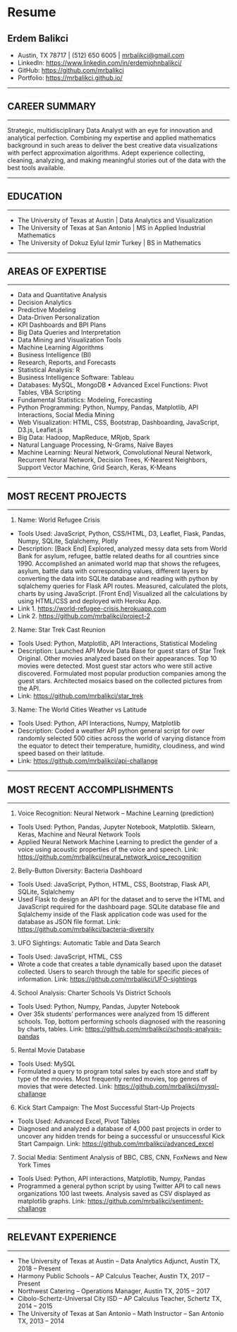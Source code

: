 # Resume 
## Erdem Balikci 

* Austin, TX 78717 | (512) 650 6005 | mrbalikci@gmail.com
* LinkedIn: https://www.linkedin.com/in/erdemjohnbalikci/
* GitHub: https://github.com/mrbalikci
* Portfolio: https://mrbalikci.github.io/
________________________________________
## CAREER SUMMARY
________________________________________
Strategic, multidisciplinary Data Analyst with an eye for innovation and analytical perfection. Combining my expertise and applied mathematics background in such areas to deliver the best creative data visualizations with perfect approximation algorithms. Adept experience collecting, cleaning, analyzing, and making meaningful stories out of the data with the best tools available.
________________________________________
## EDUCATION
________________________________________
* The University of Texas at Austin | Data Analytics and Visualization
* The University of Texas at San Antonio | MS in Applied Industrial Mathematics
* The University of Dokuz Eylul Izmir Turkey | BS in Mathematics
________________________________________
## AREAS OF EXPERTISE
________________________________________
* Data and Quantitative Analysis
* Decision Analytics
* Predictive Modeling
* Data-Driven Personalization
* KPI Dashboards and BPI Plans
* Big Data Queries and Interpretation
* Data Mining and Visualization Tools
* Machine Learning Algorithms
* Business Intelligence (BI)
* Research, Reports, and Forecasts
* Statistical Analysis: R
* Business Intelligence Software: Tableau
* Databases: MySQL, MongoDB	•	Advanced Excel Functions: Pivot Tables, VBA Scripting
* Fundamental Statistics: Modeling, Forecasting
* Python Programming: Python, Numpy, Pandas, Matplotlib, API Interactions, Social Media Mining
* Web Visualization: HTML, CSS, Bootstrap, Dashboarding, JavaScript, D3.js, Leaflet.js
* Big Data: Hadoop, MapReduce, MRjob, Spark
* Natural Language Processing, N-Grams, Naïve Bayes
* Machine Learning: Neural Network, Convolutional Neural Network, Recurrent Neural Network, Decision Trees, K-Nearest Neighbors, Support Vector Machine, Grid Search, Keras, K-Means
________________________________________
## MOST RECENT PROJECTS
________________________________________
1. Name: World Refugee Crisis
* Tools Used: JavaScript, Python, CSS/HTML, D3, Leaflet, Flask, Pandas, Numpy, SQLite, Sqlalchemy, Plotly
* Description: [Back End] Explored, analyzed messy data sets from World Bank for asylum, refugee, battle related deaths for all countries since 1990. Accomplished an animated world map that shows the refugees, asylum, battle data with corresponding values, different layers by converting the data into SQLite database and reading with python by sqlalchemy queries for Flask API routes. Measured, calculated the plots, charts by using JavaScript. [Front End] Visualized all the calculations by using HTML/CSS and deployed with Heroku App. 
* Link 1. https://world-refugee-crisis.herokuapp.com 
* Link 2. https://github.com/mrbalikci/project-2

2. Name: Star Trek Cast Reunion
* Tools Used: Python, Matplotlib, API Interactions, Statistical Modeling
* Description: Launched API Movie Data Base for guest stars of Star Trek Original. Other movies analyzed based on their appearances. Top 10 movies were detected. Most guest star actors who were still active discovered. Formulated most popular production companies among the guest stars. Architected mosaics based on the collected pictures from the API. 
* Link: https://github.com/mrbalikci/star_trek


3. Name: The World Cities Weather vs Latitude
* Tools Used: Python, API Interactions, Numpy, Matplotlib
* Description: Coded a weather API python general script for over randomly selected 500 cities across the world of varying distance from the equator to detect their temperature, humidity, cloudiness, and wind speed based on their latitude. 
* Link: https://github.com/mrbalikci/api-challange
________________________________________
## MOST RECENT ACCOMPLISHMENTS
________________________________________
1.	Voice Recognition: Neural Network – Machine Learning (prediction)
*	Tools Used: Python, Pandas, Jupyter Notebook, Matplotlib. Sklearn, Keras, Machine and Neural Network Tools
*	Applied Neural Network Machine Learning to predict the gender of a voice using acoustic properties of the voice and speech. Link: https://github.com/mrbalikci/neural_network_voice_recognition
2.	Belly-Button Diversity: Bacteria Dashboard
*	Tools Used: JavaScript, Python, HTML, CSS, Bootstrap, Flask API, SQLite, Sqlalchemy
*	Used Flask to design an API for the dataset and to serve the HTML and JavaScript required for the dashboard page. SQLite database file and Sqlalchemy inside of the Flask application code was used for the database as JSON file format. Link: https://github.com/mrbalikci/bacteria-diversity

3.	UFO Sightings: Automatic Table and Data Search 
*	Tools Used: JavaScript, HTML, CSS
*	Wrote a code that creates a table dynamically based upon the dataset collected. Users to search through the table for specific pieces of information. Link: https://github.com/mrbalikci/UFO-sightings

4.	School Analysis: Charter Schools Vs District Schools
*	Tools Used: Python, Numpy, Pandas, Jupyter Notebook
*	Over 35k students’ performances were analyzed from 15 different schools. Top, bottom performing schools diagnosed with the reasoning by charts, tables. Link: https://github.com/mrbalikci/schools-analysis-pandas

5.	Rental Movie Database
*	Tools Used: MySQL 
*	Formulated a query to program total sales by each store and staff by type of the movies. Most frequently rented movies, top genres of movies that were detected. Link: https://github.com/mrbalikci/mysql-challange

6.	Kick Start Campaign: The Most Successful Start-Up Projects 
*	Tools Used: Advanced Excel, Pivot Tables
*	Diagnosed and analyzed a database of 4,000 past projects in order to uncover any hidden trends for being a successful or unsuccessful Kick Start Campaign. Link: https://github.com/mrbalikci/advanced_excel

7.	Social Media: Sentiment Analysis of BBC, CBS, CNN, FoxNews and New York Times
*	Tools Used: Python, API interactions, Matplotlib, Numpy, Pandas
*	Programmed a general python script by using Twitter API to call news organizations 100 last tweets. Analysis saved as CSV displayed as matplotlib graphs. Link: https://github.com/mrbalikci/sentiment-challange
________________________________________
## RELEVANT EXPERIENCE 
________________________________________
* The University of Texas at Austin – Data Analytics Adjunct, Austin TX, 2018 – Present 
* Harmony Public Schools – AP Calculus Teacher, Austin TX, 2017 – Present 
* Northwest Catering – Operations Manager, Austin TX, 2015 – 2017
* Cibolo-Schertz-Universal City ISD – AP Calculus Teacher, Schertz TX, 2014 – 2015
* The University of Texas at San Antonio – Math Instructor – San Antonio TX, 2013 – 2014
